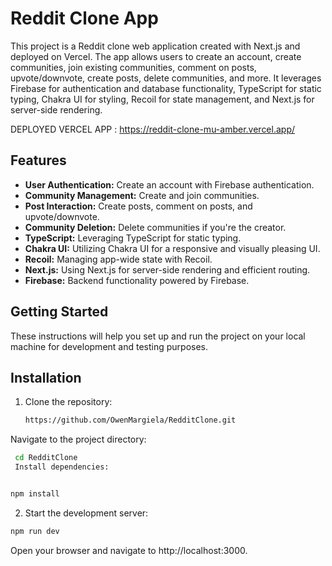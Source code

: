 # Reddit Clone App

This project is a Reddit clone web application created with Next.js and deployed on Vercel. The app allows users to create an account, create communities, join existing communities, comment on posts, upvote/downvote, create posts, delete communities, and more. It leverages Firebase for authentication and database functionality, TypeScript for static typing, Chakra UI for styling, Recoil for state management, and Next.js for server-side rendering.

DEPLOYED VERCEL APP : https://reddit-clone-mu-amber.vercel.app/

## Features

- **User Authentication:** Create an account with Firebase authentication.
- **Community Management:** Create and join communities.
- **Post Interaction:** Create posts, comment on posts, and upvote/downvote.
- **Community Deletion:** Delete communities if you're the creator.
- **TypeScript:** Leveraging TypeScript for static typing.
- **Chakra UI:** Utilizing Chakra UI for a responsive and visually pleasing UI.
- **Recoil:** Managing app-wide state with Recoil.
- **Next.js:** Using Next.js for server-side rendering and efficient routing.
- **Firebase:** Backend functionality powered by Firebase.

## Getting Started

These instructions will help you set up and run the project on your local machine for development and testing purposes.

## Installation

1. Clone the repository:

   ```bash
   https://github.com/OwenMargiela/RedditClone.git
Navigate to the project directory:

 ```bash
  cd RedditClone
  Install dependencies:
 ```

 ```bash

 npm install
 ```
2. Start the development server:

 ```bash
 npm run dev
 ```
Open your browser and navigate to http://localhost:3000.

 
 
